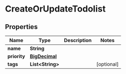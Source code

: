 # CreateOrUpdateTodolist

## Properties
Name | Type | Description | Notes
------------ | ------------- | ------------- | -------------
**name** | **String** |  | 
**priority** | [**BigDecimal**](BigDecimal.md) |  | 
**tags** | **List&lt;String&gt;** |  |  [optional]
